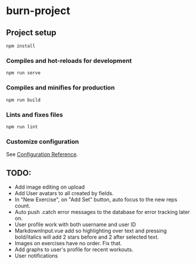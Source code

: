 # burn-project

## Project setup
```
npm install
```

### Compiles and hot-reloads for development
```
npm run serve
```

### Compiles and minifies for production
```
npm run build
```

### Lints and fixes files
```
npm run lint
```

### Customize configuration
See [Configuration Reference](https://cli.vuejs.org/config/).

## TODO:

* Add image editing on upload
* Add User avatars to all created by fields.
* In "New Exercise", on "Add Set" button, auto focus to the new reps count.
* Auto push .catch error messages to the database for error tracking later on.
* User profile work with both username and user ID
* MarkdownInput.vue add so highlighting over text and pressing bold/italics will add 2 stars before and 2 after selected text.
* Images on exercises have no order. Fix that.
* Add graphs to user's profile for recent workouts.
* User notifications
